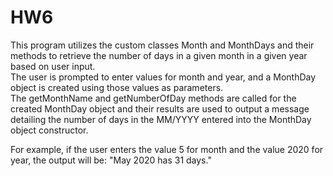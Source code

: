 # HW6

This program utilizes the custom classes Month and MonthDays and their methods to retrieve the number of days in a given month in a given year based on user input.  
The user is prompted to enter values for month and year, and a MonthDay object is created using those values as parameters.  
The getMonthName and getNumberOfDay methods are called for the created MonthDay object and their results are used to output a message detailing the number of days in the MM/YYYY entered into the MonthDay object constructor.  

For example, if the user enters the value 5 for month and the value 2020 for year, the output will be: 
"May 2020 has 31 days."
